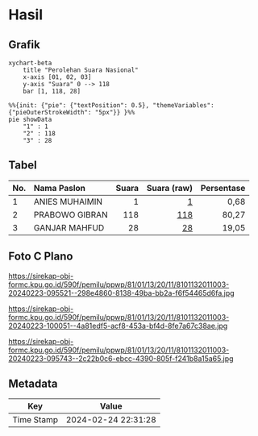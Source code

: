 # Hasil

## Grafik

```mermaid
xychart-beta
    title "Perolehan Suara Nasional"
    x-axis [01, 02, 03]
    y-axis "Suara" 0 --> 118
    bar [1, 118, 28]
```

```mermaid
%%{init: {"pie": {"textPosition": 0.5}, "themeVariables": {"pieOuterStrokeWidth": "5px"}} }%%
pie showData
    "1" : 1
    "2" : 118
    "3" : 28
```

## Tabel

| No. | Nama Paslon    | Suara | Suara (raw) | Persentase |
|:--- |:-------------- | -----:| -----------:| ----------:|
| 1   | ANIES MUHAIMIN | 1     | [1][p-1]    | 0,68       |
| 2   | PRABOWO GIBRAN | 118   | [118][p-2]  | 80,27      |
| 3   | GANJAR MAHFUD  | 28    | [28][p-3]   | 19,05      |


[p-1]: https://github.com/gigit-pemilu/pemilu-2024/blob/main/pilpres/hitung-suara/sub/81-maluku/sub/01-maluku-tengah/sub/13-pulau-haruku/sub/2011-hulaliu/sub/003-tps/sub/paslon-1.txt
[p-2]: https://github.com/gigit-pemilu/pemilu-2024/blob/main/pilpres/hitung-suara/sub/81-maluku/sub/01-maluku-tengah/sub/13-pulau-haruku/sub/2011-hulaliu/sub/003-tps/sub/paslon-2.txt
[p-3]: https://github.com/gigit-pemilu/pemilu-2024/blob/main/pilpres/hitung-suara/sub/81-maluku/sub/01-maluku-tengah/sub/13-pulau-haruku/sub/2011-hulaliu/sub/003-tps/sub/paslon-3.txt

## Foto C Plano

https://sirekap-obj-formc.kpu.go.id/590f/pemilu/ppwp/81/01/13/20/11/8101132011003-20240223-095521--298e4860-8138-49ba-bb2a-f6f54465d6fa.jpg

https://sirekap-obj-formc.kpu.go.id/590f/pemilu/ppwp/81/01/13/20/11/8101132011003-20240223-100051--4a81edf5-acf8-453a-bf4d-8fe7a67c38ae.jpg

https://sirekap-obj-formc.kpu.go.id/590f/pemilu/ppwp/81/01/13/20/11/8101132011003-20240223-095743--2c22b0c6-ebcc-4390-805f-f241b8a15a65.jpg


## Metadata

| Key        | Value               |
| ---------- | ------------------- |
| Time Stamp | 2024-02-24 22:31:28 |



